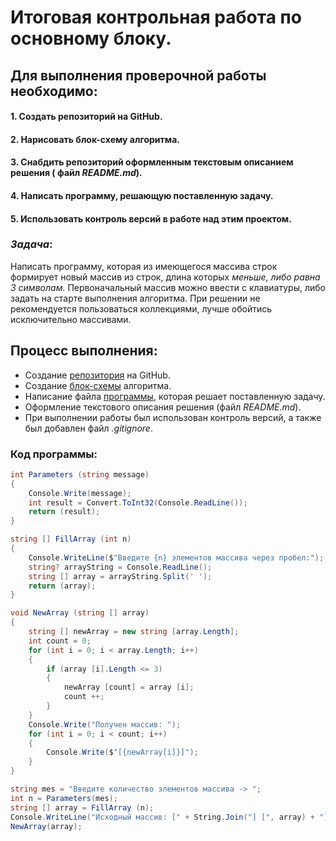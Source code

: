 # Итоговая контрольная работа по основному блоку.
## Для выполнения проверочной работы необходимо:
#### 1. Создать репозиторий на **GitHub**.
#### 2. Нарисовать блок-схему алгоритма.
#### 3. Снабдить репозиторий оформленным текстовым описанием решения ( файл *README.md*).
#### 4. Написать программу, решающую поставленную задачу.
#### 5. Использовать контроль версий в работе над этим проектом.

### ***Задача***:
Написать программу, которая из имеющегося массива строк формирует новый массив из строк, длина которых *меньше, либо равна 3 символам.* Первоначальный массив можно ввести с клавиатуры, либо задать на старте выполнения алгоритма. При решении не рекомендуется пользоваться коллекциями, лучше обойтись исключительно массивами.

## Процесс выполнения:
- Создание [репозитория][1] на GitHub.
- Создание [блок-схемы](/Рисунок%20блок-схемы%20(метод%20формирования%20искомого%20массива).jpg) алгоритма.
- Написание файла [программы](Program.cs), которая решает поставленную задачу.
- Оформление текстового описания решения (файл *README.md*).
- При выполнении работы был использован контроль версий, а также был добавлен файл *.gitignore*.

### Код программы:

``` c#
int Parameters (string message)                    
{
    Console.Write(message);
    int result = Convert.ToInt32(Console.ReadLine());
    return (result);
}

string [] FillArray (int n)                   
{
    Console.WriteLine($"Введите {n} элементов массива через пробел:");
    string? arrayString = Console.ReadLine();
    string [] array = arrayString.Split(' ');
    return (array);
}

void NewArray (string [] array)         
{
    string [] newArray = new string [array.Length];
    int count = 0;
    for (int i = 0; i < array.Length; i++)
    {
        if (array [i].Length <= 3)
        {
            newArray [count] = array [i];
            count ++; 
        } 
    }
    Console.Write("Получен массив: ");
    for (int i = 0; i < count; i++)
    {
        Console.Write($"[{newArray[i]}]");
    }
}

string mes = "Введите количество элементов массива -> ";
int n = Parameters(mes);
string [] array = FillArray (n);
Console.WriteLine("Исходный массив: [" + String.Join("] [", array) + "]");
NewArray(array);
```



[1]: https://github.com/Anton-Kovalevskiy/FinalControlWork